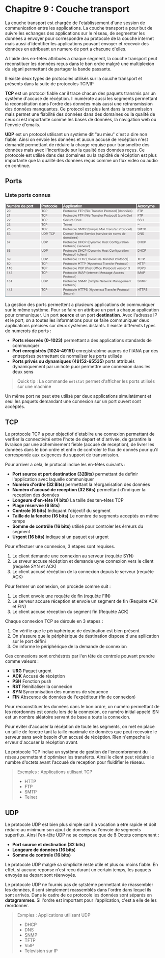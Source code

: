 # Chapitre 9 : Couche transport

La couche transport est chargée de l'etablissement d'une session de communication entre les applications. La couche transport a pour but de suivre les echanges des applications sur le réseau, de segmenter les données a envoyer pour correspondre au protocole de la couche internet mais aussi d'identifier les applications pouvant envoyer et recevoir des données en attribuant un numero de port a chacune d'elles.

A l'aide des en-tetes attribués a chaque segment, la couche transport peut reconstituer les données reçus dans le bon ordre malgré une multiplexion du siganl permettant de partager la bande passante.

Il existe deux types de protocoles utilisés sur la couche transport et présents dans la suite de protocoles TCP/IP

**TCP** est un protocol fiable car il trace chacun des paquets transmis par un système d'accusé de récéption. Il numérote aussi les segments permettant la reconstitution dans l'ordre des données mais aussi une retransmission des données manquantes. Ce protocol est plus lent dans la transmission mais permet une fiabilité des données dans des domaines ou la qualité de ceux ci est importante comme les bases de données, la navigation web ou l'envoie d'emails.

**UDP** est un protocol utilisant un système dit "au mieu" c'est a dire non fiable. Ainsi on envoie les données et aucun accusé de recéption n'est demandé permettant de réduire la charge requise pour transmettre des données mais avec l'incertitude sur la qualité des données reçus. Ce protocole est utilisé dans des domaines ou la rapidité de récéption est plus importante que la qualité des données reçus comme un flux video ou audio en continue.

## Ports

### Liste ports connus

![Ports connus](./img/liste-ports.PNG)


La gestion des ports permettent a plusieurs applications de communiquer sur le même système. Pour se faire on attribue un port a chaque application pour cmmuniquer. Un port **source** et un port **destination**. Avec l'adresse IP et le port, on a toutes les informations pour se faire communiquer deux applications précises sur deux systèmes distants. Il existe différents types de numerots de ports :

* **Ports réservés (0-1023)** permettant a des applications standards de communquer
* **Port enregistrés (1024-49151)** enregistrablme aupres de l'IANA par des entreprises permettant de normaliser les ports utilisés
* **Ports privés ou dynamiques (49152-65535)** ports attribués dynamiquement par un hote puor permettre une connexion dans les deux sens

> Quick tip : La commande `netstat` permet d'afficher les ports utilisés sur une machine

Un même port ne peut etre utilisé par deux applications simulatément et seul les paquets demandant une connexion sur un port ouvert sont accèptés.

## TCP

Le protocole TCP a pour objectiof d'etablire une connexion permettant de verifier la connectivité entre l'hote de depart et d'arrivée, de garantire la livraison par une acheminement fieble (accusé de reception), de livrer les données dans le bon ordre et enfin de controler le flux de donnés pour qu'il corresponde aux exigences du support de transmission.

Pour arriver a cela, le protocol inclue les en-têtes suivants :

* **Port source et port destination (32Bits)** permettant de definir l'application avec laquelle communiquer
* **Numéro d'ordre (32 Bits)** permettant la réorganisation des données
* **Numéro d'accusé de reception (32 Bits)** permettant d'indiquer la reception des données
* **Longeure d'en-tête (4 bits)** La taille des ten-têtes TCP
* **Plage réservée (6 Bits)**
* **Controle (6 bits)** Indiquant l'objectif du segment
* **Taille de la fenetre (16 bits)** Le nombre de segments acceptés en même temps
* **Somme de contrôle (16 bits)** utilisé pour controler les érreurs du segment
* **Urgent (16 bits)** indique si un paquet est urgent

Pour effectuer une connexion, 3 etapes sont requises.

1. Le client demande une connexion au serveur (requète SYN)
2. Le srveur accuse récéption et demande uyne connexion vers le client (requète SYN et ACK)
3. Le client accusé récéption de la connexion depuis le serveur (requète ACK)

Pour fermer un connexion, on procède comme suit :

1. Le client envoie une requète de fin (requète FIN)
2. Le serveur accuse réception et envoie un segment de fin (Requète ACK et FIN)
3. Le client accuse réception du segment fin (Requète ACK)

Chaque connexion TCP se déroule en 3 etapes :

1. On vérifie que le périuphérique de destination est bien présent
2. On s'assure que le périphérique de destination dispose d'une apllication sur le port défini
3. On informe le périphérique de la demande de connexion

Ces connexions sont orchéstrés par l'en tête de controle pouvant prendre comme valeurs :

* **URG** Paquet urgent
* **ACK** Accusé de récéption
* **PSH** Fonction push
* **RST** Reinitialiser la connexion
* **SYN** Syncronisation des numeros de séquence
* **FIN** Abscence de données de l'expéditeur (fin de connexion)

Pour recoonstituer les données dans le bon ordre, un numéro permettant de les réordonnés est conclu lors de la connexion, ce numéro initial appelé ISN est un nombre aléatoire servant de base a toute la connexion.

Pour eviter d'accuser la récéption de toute les segments, on met en place un taille de fenetre tant la taille maximale de données que peut recevoire le serveur sans avoir besoin d'un accusé de récéption. Rien n'empeche le erveur d'accuser la récéption avant.

Le protocole TCP inclue un système de gestion de l'encombrement du réseau permettant d'optimiser les transferts. Ainsi le client peut réduire le numbre d'octets avant l'accusé de reception pour fluidifier le réseau.

> Exemples : Applications utilisant TCP
> * HTTP
> * FTP
> * SMTP
> * Telnet

## UDP

Le protocole UDP est bien plus simple car il a vocation a etre rapide et doit réduire au minimum son ajout de données ou l'envoie de segments superflux. Ainsi l'en-tête UDP ne se compose que de 8 Octets comprenant :

* **Port source et destination (32 bits)**
* **Longeure de données (16 bits)**
* **Somme de controle (16 bits)**

Le protocole UDP malgré sa simplicité reste utile et plus ou moins fiable. En effet, si aucune reponse n'est recu durant un certain temps, les paquets envoyés au depart sont réenvoyés.

Le protocole UDP ne fournis pas de sytstème permettant de réassembler les données, il sont simplement reassemblés dans l'ordre dans lequel ils sont arrivés. Dans le cadre de ce protocole les données sont séparés en **datagrammes**. Si l'ordre est important pour l'application, c'est a elle de les reordonner.

> Exmples : Applications utilisant UDP
> * DHCP
> * DNS
> * SNMP
> * TFTP
> * VoIP
> * Television sur IP
